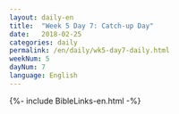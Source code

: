 ```yaml
---
layout: daily-en
title:  "Week 5 Day 7: Catch-up Day"
date:   2018-02-25
categories: daily
permalink: /en/daily/wk5-day7-daily.html
weekNum: 5
dayNum: 7
language: English
---
```


{%- include BibleLinks-en.html -%}
